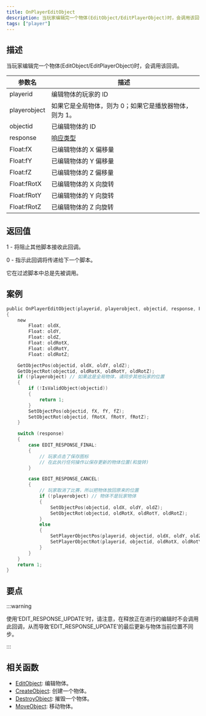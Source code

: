 ```yaml
---
title: OnPlayerEditObject
description: 当玩家编辑完一个物体(EditObject/EditPlayerObject)时，会调用该回调。
tags: ["player"]
---
```


<VersionWarn name='callback' version='SA-MP 0.3e' />

## 描述

当玩家编辑完一个物体(EditObject/EditPlayerObject)时，会调用该回调。

| 参数名       | 描述                                                   |
| ------------ | ------------------------------------------------------ |
| playerid     | 编辑物体的玩家的 ID                                    |
| playerobject | 如果它是全局物体，则为 0；如果它是播放器物体，则为 1。 |
| objectid     | 已编辑物体的 ID                                        |
| response     | [响应类型](../resources/objecteditionresponsetypes)    |
| Float:fX     | 已编辑物体的 X 偏移量                                  |
| Float:fY     | 已编辑物体的 Y 偏移量                                  |
| Float:fZ     | 已编辑物体的 Z 偏移量                                  |
| Float:fRotX  | 已编辑物体的 X 向旋转                                  |
| Float:fRotY  | 已编辑物体的 Y 向旋转                                  |
| Float:fRotZ  | 已编辑物体的 Z 向旋转                                  |

## 返回值

1 - 将阻止其他脚本接收此回调。

0 - 指示此回调将传递给下一个脚本。

它在过滤脚本中总是先被调用。

## 案例

```c
public OnPlayerEditObject(playerid, playerobject, objectid, response, Float:fX, Float:fY, Float:fZ, Float:fRotX, Float:fRotY, Float:fRotZ)
{
    new
        Float: oldX,
        Float: oldY,
        Float: oldZ,
        Float: oldRotX,
        Float: oldRotY,
        Float: oldRotZ;

    GetObjectPos(objectid, oldX, oldY, oldZ);
    GetObjectRot(objectid, oldRotX, oldRotY, oldRotZ);
    if (!playerobject) // 如果这是全局物体，请同步其他玩家的位置
    {
        if (!IsValidObject(objectid))
        {
            return 1;
        }
        SetObjectPos(objectid, fX, fY, fZ);
        SetObjectRot(objectid, fRotX, fRotY, fRotZ);
    }

    switch (response)
    {
        case EDIT_RESPONSE_FINAL:
        {
            // 玩家点击了保存图标
            // 在此执行任何操作以保存更新的物体位置(和旋转)
        }

        case EDIT_RESPONSE_CANCEL:
        {
            // 玩家取消了比赛，所以把物体放回原来的位置
            if (!playerobject) // 物体不是玩家物体
            {
                SetObjectPos(objectid, oldX, oldY, oldZ);
                SetObjectRot(objectid, oldRotX, oldRotY, oldRotZ);
            }
            else
            {
                SetPlayerObjectPos(playerid, objectid, oldX, oldY, oldZ);
                SetPlayerObjectRot(playerid, objectid, oldRotX, oldRotY, oldRotZ);
            }
        }
    }
    return 1;
}
```

## 要点

:::warning

使用‘EDIT_RESPONSE_UPDATE’时，请注意，在释放正在进行的编辑时不会调用此回调，从而导致‘EDIT_RESPONSE_UPDATE’的最后更新与物体当前位置不同步。

:::

## 相关函数

- [EditObject](../functions/EditObject): 编辑物体。
- [CreateObject](../functions/CreateObject): 创建一个物体。
- [DestroyObject](../functions/DestroyObject): 摧毁一个物体。
- [MoveObject](../functions/MoveObject): 移动物体。
